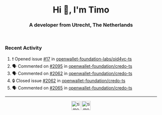 <h1 align="center">Hi 👋, I'm Timo</h1>
<h3 align="center">A developer from Utrecht, The Netherlands</h3>
<br/>
<!-- https://github.com/rahuldkjain/github-profile-readme-generator --!>

<!--  <p align="left"><img src="https://github-readme-stats.vercel.app/api?username=timoglastra&show_icons=true&count_private=true&" alt="timoglastra" /></p> --!>

<!--
Github language stats
<p align="left"><img src="https://github-readme-stats.vercel.app/api/top-langs/?username=timoglastra&layout=compact" alt="timoglastra" /><p>
-->

<!-- Codestats language stats -->
<!-- <p align="left"><img src="https://codestats-readme.vercel.app/api/top-langs/?username=timoglastra&layout=compact&language_count=12" alt="timoglastra" /><p>    --!>
  
<h3>Recent Activity</h3>

<!--START_SECTION:activity-->
1. ❗ Opened issue [#17](https://github.com/openwallet-foundation-labs/oid4vc-ts/issues/17) in [openwallet-foundation-labs/oid4vc-ts](https://github.com/openwallet-foundation-labs/oid4vc-ts)
2. 🗣 Commented on [#2095](https://github.com/openwallet-foundation/credo-ts/issues/2095#issuecomment-2608976000) in [openwallet-foundation/credo-ts](https://github.com/openwallet-foundation/credo-ts)
3. 🗣 Commented on [#2062](https://github.com/openwallet-foundation/credo-ts/issues/2062#issuecomment-2608975040) in [openwallet-foundation/credo-ts](https://github.com/openwallet-foundation/credo-ts)
4. 🔒 Closed issue [#2062](https://github.com/openwallet-foundation/credo-ts/issues/2062) in [openwallet-foundation/credo-ts](https://github.com/openwallet-foundation/credo-ts)
5. 🗣 Commented on [#2065](https://github.com/openwallet-foundation/credo-ts/issues/2065#issuecomment-2608974796) in [openwallet-foundation/credo-ts](https://github.com/openwallet-foundation/credo-ts)
<!--END_SECTION:activity-->

---

<p align="center">
<a href="https://twitter.com/timoglastra" target="blank"><img align="center" src="https://cdn.jsdelivr.net/npm/simple-icons@3.0.1/icons/twitter.svg" alt="timoglastra" height="30" width="30" /></a>
<a href="https://linkedin.com/in/timoglastra" target="blank"><img align="center" src="https://cdn.jsdelivr.net/npm/simple-icons@3.0.1/icons/linkedin.svg" alt="timoglastra" height="30" width="30" /></a>
</p>



